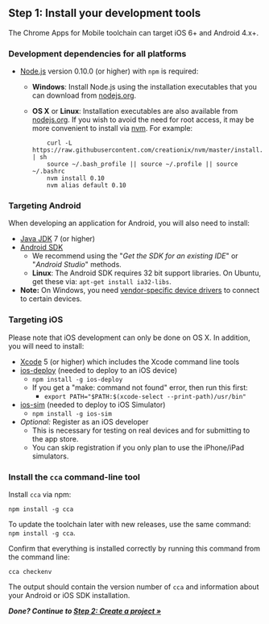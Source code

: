 ## Step 1: Install your development tools

The Chrome Apps for Mobile toolchain can target iOS 6+ and Android 4.x+.

### Development dependencies for all platforms

* [Node.js](http://nodejs.org) version 0.10.0 (or higher) with `npm` is required:
  * **Windows**: Install Node.js using the installation executables that you can download from [nodejs.org](http://nodejs.org).
  * **OS X** or **Linux**: Installation executables are also available from [nodejs.org](http://nodejs.org). If you wish to avoid the need for root access, it may be more convenient to install via [nvm](https://github.com/creationix/nvm). For example:

            curl -L https://raw.githubusercontent.com/creationix/nvm/master/install.sh | sh
            source ~/.bash_profile || source ~/.profile || source ~/.bashrc
            nvm install 0.10
            nvm alias default 0.10

### Targeting Android

When developing an application for Android, you will also need to install:

* [Java JDK](http://www.oracle.com/technetwork/java/javase/downloads/index.html) 7 (or higher)
* [Android SDK](https://developer.android.com/sdk/index.html)
  * We recommend using the "_Get the SDK for an existing IDE_" or "_Android Studio_" methods.
  * **Linux**: The Android SDK requires 32 bit support libraries. On Ubuntu, get these via: `apt-get install ia32-libs`.
* **Note:** On Windows, you need [vendor-specific device drivers](http://developer.android.com/tools/extras/oem-usb.html) to connect to certain devices.


### Targeting iOS

Please note that iOS development can only be done on OS X. In addition, you will need to install:

* [Xcode](https://developer.apple.com/xcode/) 5 (or higher) which includes the Xcode command line tools
* [ios-deploy](https://github.com/phonegap/ios-deploy) (needed to deploy to an iOS device)
  * `npm install -g ios-deploy`
  * If you get a "make: command not found" error, then run this first:
    * `export PATH="$PATH:$(xcode-select --print-path)/usr/bin"`
* [ios-sim](https://github.com/phonegap/ios-sim) (needed to deploy to iOS Simulator)
  * `npm install -g ios-sim`
* *Optional:* Register as an iOS developer
  * This is necessary for testing on real devices and for submitting to the app store.
  * You can skip registration if you only plan to use the iPhone/iPad simulators.

### Install the `cca` command-line tool

Install `cca` via npm:

    npm install -g cca

To update the toolchain later with new releases, use the same command: `npm install -g cca`.

Confirm that everything is installed correctly by running this command from the command line:

    cca checkenv

The output should contain the version number of `cca` and information about your Android or iOS SDK installation.

_**Done? Continue to [Step 2: Create a project &raquo;](CreateProject.md)**_
